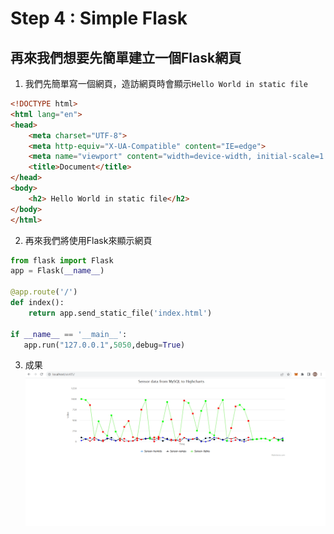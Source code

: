 # Step 4 : Simple Flask
## 再來我們想要先簡單建立一個Flask網頁

1. 我們先簡單寫一個網頁，造訪網頁時會顯示```Hello World in static file```
```html
<!DOCTYPE html>
<html lang="en">
<head>
    <meta charset="UTF-8">
    <meta http-equiv="X-UA-Compatible" content="IE=edge">
    <meta name="viewport" content="width=device-width, initial-scale=1.0">
    <title>Document</title>
</head>
<body>
    <h2> Hello World in static file</h2>
</body>
</html>
```
2. 再來我們將使用Flask來顯示網頁
```python
from flask import Flask
app = Flask(__name__)

@app.route('/')
def index():
    return app.send_static_file('index.html')

if __name__ == '__main__':
   app.run("127.0.0.1",5050,debug=True)
```

3. 成果
	<img src="https://raw.githubusercontent.com/michael54856/AIOT_hw5/Step3-Web-Using-Database/Image/step3_1.png">












